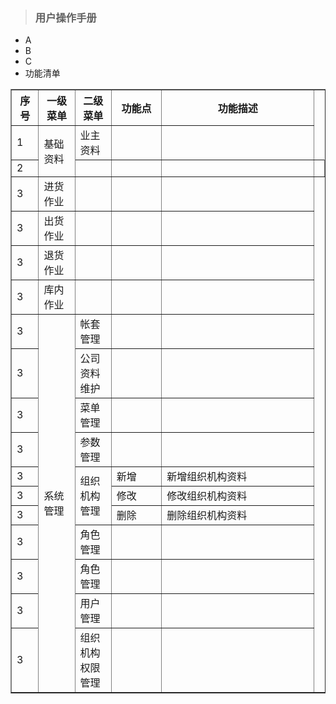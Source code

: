 > ### 用户操作手册

* A
* B
* C
* 功能清单
<table border="1">
<tr>
<th width="30">序号</th>
<th width="50">一级菜单</th>
<th width="50">二级菜单</th>
<th width="80">功能点</th>
<th width="300">功能描述</th>
</tr>
<tr>
<td>1</td>
<td rowspan="2">基础资料</td>
<td>业主资料</td>
<td></td>
<td></td>
</tr>
<tr>
<td>2</td>
<td></td>
<td></td>
<td></td>
<td></td>
</tr>
<tr>
<td>3</td>
<td>进货作业</td>
<td></td>
<td></td>
<td></td>
</tr>
<td>3</td>
<td>出货作业</td>
<td></td>
<td></td>
<td></td>
</tr>
<tr>
<td>3</td>
<td>退货作业</td>
<td></td>
<td></td>
<td></td>
</tr>
<tr>
<td>3</td>
<td>库内作业</td>
<td></td>
<td></td>
<td></td>
</tr>
<tr>
<td>3</td>
<td rowspan="11">系统管理</td>
<td>帐套管理</td>
<td></td>
<td></td>
</tr>
<tr>
<td>3</td>
<td>公司资料维护</td>
<td></td>
<td></td>
</tr>
<tr>
<td>3</td>
<td>菜单管理</td>
<td></td>
<td></td>
</tr>
<tr>
<td>3</td>
<td>参数管理</td>
<td></td>
<td></td>
</tr>
<tr>
<td>3</td>
<td rowspan="3">组织机构管理</td>
<td>新增</td>
<td>新增组织机构资料</td>
</tr>
<tr>
<td>3</td>
<td>修改</td>
<td>修改组织机构资料</td>
</tr>
<tr>
<td>3</td>
<td>删除</td>
<td>删除组织机构资料</td>
</tr>
<tr>
<td>3</td>
<td>角色管理</td>
<td></td>
<td></td>
</tr>
<tr>
<td>3</td>
<td>角色管理</td>
<td></td>
<td></td>
</tr>
<tr>
<td>3</td>
<td>用户管理</td>
<td></td>
<td></td>
</tr>
<tr>
<td>3</td>
<td>组织机构权限管理</td>
<td></td>
<td></td>
</tr>
</table>